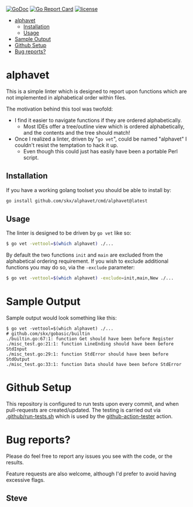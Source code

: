 [![GoDoc](https://img.shields.io/static/v1?label=godoc&message=reference&color=blue)](https://pkg.go.dev/github.com/skx/alphavet)
[![Go Report Card](https://goreportcard.com/badge/github.com/skx/alphavet)](https://goreportcard.com/report/github.com/skx/alphavet)
[![license](https://img.shields.io/github/license/skx/alphavet.svg)](https://github.com/skx/alphavet/blob/master/LICENSE)



* [alphavet](#alphavet)
  * [Installation](#installation)
  * [Usage](#usage)
* [Sample Output](#sample-output)
* [Github Setup](#github-setup)
* [Bug reports?](#bug-reports?)



# alphavet

This is a simple linter which is designed to report upon functions which are not implemented in alphabetical order within files.

The motivation behind this tool was twofold:

* I find it easier to navigate functions if they are ordered alphabetically.
  * Most IDEs offer a tree/outline view which is ordered alphabetically, and the contents and the tree should match!
* Once I realized a linter, driven by "`go vet`", could be named "alphavet" I couldn't resist the temptation to hack it up.
  * Even though this could just has easily have been a portable Perl script.




## Installation

If you have a working golang toolset you should be able to install by:

```sh
go install github.com/skx/alphavet/cmd/alphavet@latest
```



## Usage

The linter is designed to be driven by `go vet` like so:

```sh
$ go vet -vettool=$(which alphavet) ./...
```

By default the two functions `init` and `main` are excluded from the alphabetical ordering requirement.   If you wish to exclude additional functions you may do so, via the `-exclude` parameter:

```sh
$ go vet -vettool=$(which alphavet) -exclude=init,main,New ./...
```



# Sample Output

Sample output would look something like this:

```
$ go vet -vettool=$(which alphavet) ./...
# github.com/skx/gobasic/builtin
./builtin.go:67:1: function Get should have been before Register
./misc_test.go:21:1: function LineEnding should have been before StdInput
./misc_test.go:29:1: function StdError should have been before StdOutput
./misc_test.go:33:1: function Data should have been before StdError

```



# Github Setup

This repository is configured to run tests upon every commit, and when pull-requests are created/updated.  The testing is carried out via [.github/run-tests.sh](.github/run-tests.sh) which is used by the [github-action-tester](https://github.com/skx/github-action-tester) action.



# Bug reports?

Please do feel free to report any issues you see with the code, or the results.

Feature requests are also welcome, although I'd prefer to avoid having excessive flags.




Steve
--
